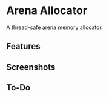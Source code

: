 # Arena Allocator

A thread-safe arena memory allocator. 


## Features


## Screenshots


## To-Do


